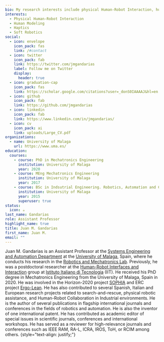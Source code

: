 ```yaml
---
bio: My research interests include physical Human-Robot Interaction, human modeling, haptics, and soft robotics.
interests:
  - Physical Human-Robot Interaction
  - Human Modeling
  - Haptics
  - Soft Robotics
social:
  - icon: envelope
    icon_pack: fas
    link: /#contact
  - icon: twitter
    icon_pack: fab
    link: https://twitter.com/jmgandarias
    label: Follow me on Twitter
    display:
      header: true
  - icon: graduation-cap
    icon_pack: fas
    link: https://scholar.google.com/citations?user=_donS0IAAAAJ&hl=en
  - icon: github
    icon_pack: fab
    link: https://github.com/jmgandarias
  - icon: linkedin
    icon_pack: fab
    link: https://www.linkedin.com/in/jmgandarias/
  - icon: cv
    icon_pack: ai
    link: uploads/Large_CV.pdf
organizations:
  - name: University of Malaga
    url: https://www.uma.es/
education:
  courses:
    - course: PhD in Mechatronics Engineering
      institution: University of Malaga
      year: 2020
    - course: MEng Mechatronics Engineering
      institution: University of Malaga
      year: 2017
    - course: BSc in Indsutrial Engineering. Robotics, Automation and Control.
      institution: University of Malaga
      year: 2015
      superuser: true
status:
  icon: ☕️
last_name: Gandarias
role: Assistant Professor
highlight_name: true
title: Juan M. Gandarias
first_name: Juan M.
email: ""
---
```


Juan M. Gandarias is an Assistant Professor at the [Systems Engineering and Automation Department](https://www.uma.es/isa) at the [University of Malaga](https://www.uma.es), Spain, where he conducts his research in the [Robotics and Mechatronics Lab](https://www.uma.es/robotics-and-mechatronics). Previously, he was a postdoctoral researcher at the [Human-Robot Interfaces and Interaction](https://www.iit.it/web/hrii/) group at [Istituto Italiano di Tecnologia](https://www.iit.it) (IIT). He received his PhD degree in Mechatronics Engineering from the University of Malaga, Spain in 2020. He was involved in the Horizon-2020 project [SOPHIA](https://project-sophia.eu/) and ERC project [Ergo-Lean](https://ergolean.eu/). He has also contributed to several Spanish, Italian and European research projects related to search-and-rescue, physical robotic assistance, and Human-Robot Collaboration in Industrial environments. He is the author of several publications in flagship international journals and conferences in the fields of robotics and automation. He is also the inventor of one international patent. He has contributed as academic editor of special issues in scientific journals, conferences and international workshops. He has served as a reviewer for high-relevance journals and conferences such as IEEE RAM, RA-L, ICRA, IROS, ToH, or RCIM among others.
{style="text-align: justify;"}
